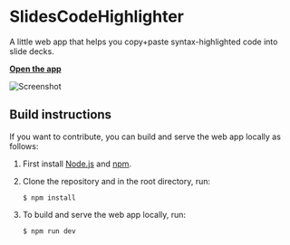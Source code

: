 # SlidesCodeHighlighter
A little web app that helps you copy+paste syntax-highlighted code into slide decks.

**[Open the app](https://romannurik.github.io/SlidesCodeHighlighter/)**

![Screenshot](https://raw.githubusercontent.com/romannurik/SlidesCodeHighlighter/main/screenshot.png)


## Build instructions

If you want to contribute, you can build and serve the web app locally as follows:

  1. First install [Node.js](https://nodejs.org/) and [npm](https://www.npmjs.com/).

  2. Clone the repository and in the root directory, run:

     ```
     $ npm install
     ```

  4. To build and serve the web app locally, run:

     ```
     $ npm run dev
     ```

